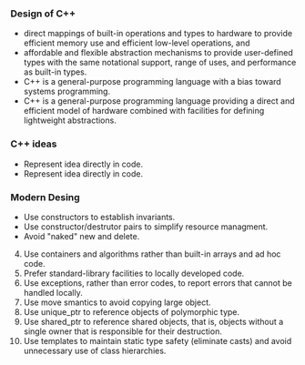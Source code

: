 ### Design of C++
* direct mappings of built-in operations and types to hardware to provide efficient memory use and efficient low-level operations, and 
* affordable and flexible abstraction mechanisms to provide user-defined types with the same notational support, range of uses, and performance as built-in types. 
* C++ is a general-purpose programming language with a bias toward systems programming.
* C++ is a general-purpose programming language providing a direct and efficient model of hardware combined with facilities for defining lightweight abstractions.



### C++ ideas
- Represent idea directly in code.
- Represent idea directly in code.

### Modern Desing
+ Use constructors to establish invariants.
+ Use constructor/destrutor pairs to simplify resource managment.
+ Avoid "naked" new and delete.
4. Use containers and algorithms rather than built-in arrays and ad hoc code.
5. Prefer standard-library facilities to locally developed code.
6. Use exceptions, rather than error codes, to report errors that cannot be handled locally.
7. Use move smantics to avoid copying large object.
8. Use unique_ptr to reference objects of polymorphic type.
9. Use shared_ptr to reference shared objects, that is, objects without a single owner that is responsible for their destruction.
10. Use templates to maintain static type safety (eliminate casts) and avoid unnecessary use of class hierarchies.

